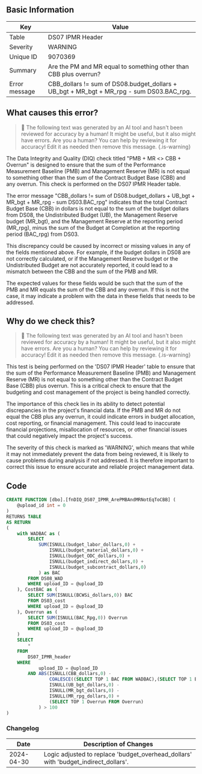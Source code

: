 ## Basic Information
| Key         | Value          |
|-------------|----------------|
| Table       | DS07 IPMR Header |
| Severity    | WARNING |
| Unique ID   | 9070369   |
| Summary     | Are the PM and MR equal to something other than CBB plus overrun? |
| Error message | CBB_dollars != sum of DS08.budget_dollars + UB_bgt + MR_bgt + MR_rpg - sum DS03.BAC_rpg. |

## What causes this error?

> :robot: The following text was generated by an AI tool and hasn't been reviewed for accuracy by a human! It might be useful, but it also might have errors. Are you a human? You can help by reviewing it for accuracy! Edit it as needed then remove this message.
{.is-warning}

The Data Integrity and Quality (DIQ) check titled "PMB + MR <> CBB + Overrun" is designed to ensure that the sum of the Performance Measurement Baseline (PMB) and Management Reserve (MR) is not equal to something other than the sum of the Contract Budget Base (CBB) and any overrun. This check is performed on the DS07 IPMR Header table.

The error message "CBB_dollars != sum of DS08.budget_dollars + UB_bgt + MR_bgt + MR_rpg - sum DS03.BAC_rpg" indicates that the total Contract Budget Base (CBB) in dollars is not equal to the sum of the budget dollars from DS08, the Undistributed Budget (UB), the Management Reserve budget (MR_bgt), and the Management Reserve at the reporting period (MR_rpg), minus the sum of the Budget at Completion at the reporting period (BAC_rpg) from DS03.

This discrepancy could be caused by incorrect or missing values in any of the fields mentioned above. For example, if the budget dollars in DS08 are not correctly calculated, or if the Management Reserve budget or the Undistributed Budget are not accurately reported, it could lead to a mismatch between the CBB and the sum of the PMB and MR.

The expected values for these fields would be such that the sum of the PMB and MR equals the sum of the CBB and any overrun. If this is not the case, it may indicate a problem with the data in these fields that needs to be addressed.
## Why do we check this?

> :robot: The following text was generated by an AI tool and hasn't been reviewed for accuracy by a human! It might be useful, but it also might have errors. Are you a human? You can help by reviewing it for accuracy! Edit it as needed then remove this message.
{.is-warning}

This test is being performed on the 'DS07 IPMR Header' table to ensure that the sum of the Performance Measurement Baseline (PMB) and Management Reserve (MR) is not equal to something other than the Contract Budget Base (CBB) plus overrun. This is a critical check to ensure that the budgeting and cost management of the project is being handled correctly. 

The importance of this check lies in its ability to detect potential discrepancies in the project's financial data. If the PMB and MR do not equal the CBB plus any overrun, it could indicate errors in budget allocation, cost reporting, or financial management. This could lead to inaccurate financial projections, misallocation of resources, or other financial issues that could negatively impact the project's success.

The severity of this check is marked as 'WARNING', which means that while it may not immediately prevent the data from being reviewed, it is likely to cause problems during analysis if not addressed. It is therefore important to correct this issue to ensure accurate and reliable project management data.
## Code

```sql
CREATE FUNCTION [dbo].[fnDIQ_DS07_IPMR_ArePMBAndMRNotEqToCBB] (
	@upload_id int = 0
)
RETURNS TABLE
AS RETURN
(
	with WADBAC as (
		SELECT 
			SUM(ISNULL(budget_labor_dollars,0) + 
				ISNULL(budget_material_dollars,0) + 
				ISNULL(budget_ODC_dollars,0) + 
				ISNULL(budget_indirect_dollars,0) + 
				ISNULL(budget_subcontract_dollars,0)
			) as BAC
		FROM DS08_WAD
		WHERE upload_ID = @upload_ID
	), CostBAC as (
		SELECT SUM(ISNULL(BCWSi_dollars,0)) BAC
		FROM DS03_cost
		WHERE upload_ID = @upload_ID
	), Overrun as (
		SELECT SUM(ISNULL(BAC_Rpg,0)) Overrun
		FROM DS03_cost
		WHERE upload_ID = @upload_ID
	)
	SELECT 
		*
	FROM
		DS07_IPMR_header
	WHERE
			upload_ID = @upload_ID
		AND ABS(ISNULL(CBB_dollars,0) - 
				COALESCE((SELECT TOP 1 BAC FROM WADBAC),(SELECT TOP 1 BAC FROM CostBAC)) - 
				ISNULL(UB_bgt_dollars,0) - 
				ISNULL(MR_bgt_dollars,0) - 
				ISNULL(MR_rpg_dollars,0) + 
				(SELECT TOP 1 Overrun FROM Overrun)
			) > 100
)
```

### Changelog

| Date       | Description of Changes   |
| ---------- | ------------------------ |
| 2024-04-30 | Logic adjusted to replace 'budget_overhead_dollars' with 'budget_indirect_dollars'. |
